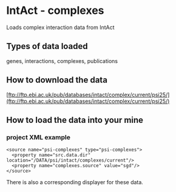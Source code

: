 # IntAct - complexes

Loads complex interaction data from IntAct

## Types of data loaded

genes, interactions, complexes, publications

## How to download the data

[ftp://ftp.ebi.ac.uk/pub/databases/intact/complex/current/psi25/](ftp://ftp.ebi.ac.uk/pub/databases/intact/complex/current/psi25/)

## How to load the data into your mine

### project XML example

```markup
<source name="psi-complexes" type="psi-complexes">
  <property name="src.data.dir" location="/DATA/psi/intact/complexes/current"/>
  <property name="complexes.source" value="sgd"/>
</source>
```

There is also a corresponding displayer for these data.

